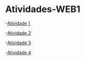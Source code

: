 # Atividades-WEB1
-[Atividade 1](https://diuliendy.github.io/Atividade-1/)

-[Atividade 2](https://diuliendy.github.io/Atividade-2/)

-[Atividade 3](https://diuliendy.github.io/Atividade-3/)

-[Atividade 4](https://diuliendy.github.io/Atividade-4/)
